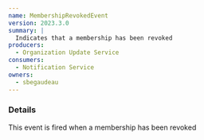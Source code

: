 ```yaml
---
name: MembershipRevokedEvent
version: 2023.3.0
summary: |
  Indicates that a membership has been revoked
producers:
  - Organization Update Service
consumers:
  - Notification Service
owners:
  - sbegaudeau
---
```


### Details

This event is fired when a membership has been revoked

<NodeGraph title="Consumer / Producer Diagram" />
